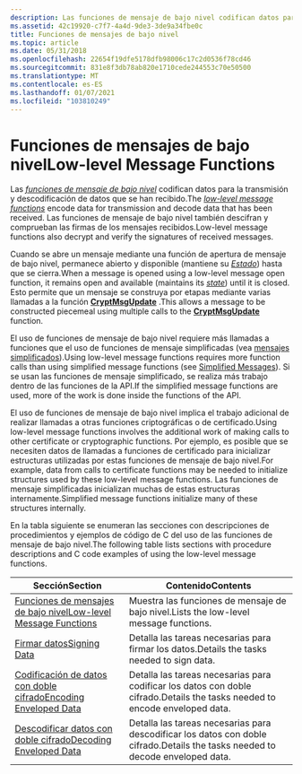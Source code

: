 ```yaml
---
description: Las funciones de mensaje de bajo nivel codifican datos para la transmisión y descodificación de datos que se han recibido. Las funciones de mensaje de bajo nivel también descifran y comprueban las firmas de los mensajes recibidos.
ms.assetid: 42c19920-c7f7-4a4d-9de3-3de9a34fbe0c
title: Funciones de mensajes de bajo nivel
ms.topic: article
ms.date: 05/31/2018
ms.openlocfilehash: 22654f19dfe5178dfb98006c17c2d0536f78cd46
ms.sourcegitcommit: 831e8f3db78ab820e1710cede244553c70e50500
ms.translationtype: MT
ms.contentlocale: es-ES
ms.lasthandoff: 01/07/2021
ms.locfileid: "103810249"
---
```

# <a name="low-level-message-functions"></a><span data-ttu-id="6fd46-104">Funciones de mensajes de bajo nivel</span><span class="sxs-lookup"><span data-stu-id="6fd46-104">Low-level Message Functions</span></span>

<span data-ttu-id="6fd46-105">Las [*funciones de mensaje de bajo nivel*](../secgloss/l-gly.md) codifican datos para la transmisión y descodificación de datos que se han recibido.</span><span class="sxs-lookup"><span data-stu-id="6fd46-105">The [*low-level message functions*](../secgloss/l-gly.md) encode data for transmission and decode data that has been received.</span></span> <span data-ttu-id="6fd46-106">Las funciones de mensaje de bajo nivel también descifran y comprueban las firmas de los mensajes recibidos.</span><span class="sxs-lookup"><span data-stu-id="6fd46-106">Low-level message functions also decrypt and verify the signatures of received messages.</span></span>

<span data-ttu-id="6fd46-107">Cuando se abre un mensaje mediante una función de apertura de mensaje de bajo nivel, permanece abierto y disponible (mantiene su [*Estado*](../secgloss/s-gly.md)) hasta que se cierra.</span><span class="sxs-lookup"><span data-stu-id="6fd46-107">When a message is opened using a low-level message open function, it remains open and available (maintains its [*state*](../secgloss/s-gly.md)) until it is closed.</span></span> <span data-ttu-id="6fd46-108">Esto permite que un mensaje se construya por etapas mediante varias llamadas a la función [**CryptMsgUpdate**](/windows/desktop/api/Wincrypt/nf-wincrypt-cryptmsgupdate) .</span><span class="sxs-lookup"><span data-stu-id="6fd46-108">This allows a message to be constructed piecemeal using multiple calls to the [**CryptMsgUpdate**](/windows/desktop/api/Wincrypt/nf-wincrypt-cryptmsgupdate) function.</span></span>

<span data-ttu-id="6fd46-109">El uso de funciones de mensaje de bajo nivel requiere más llamadas a funciones que el uso de funciones de mensaje simplificadas (vea [mensajes simplificados](simplified-messages.md)).</span><span class="sxs-lookup"><span data-stu-id="6fd46-109">Using low-level message functions requires more function calls than using simplified message functions (see [Simplified Messages](simplified-messages.md)).</span></span> <span data-ttu-id="6fd46-110">Si se usan las funciones de mensaje simplificado, se realiza más trabajo dentro de las funciones de la API.</span><span class="sxs-lookup"><span data-stu-id="6fd46-110">If the simplified message functions are used, more of the work is done inside the functions of the API.</span></span>

<span data-ttu-id="6fd46-111">El uso de funciones de mensaje de bajo nivel implica el trabajo adicional de realizar llamadas a otras funciones criptográficas o de certificado.</span><span class="sxs-lookup"><span data-stu-id="6fd46-111">Using low-level message functions involves the additional work of making calls to other certificate or cryptographic functions.</span></span> <span data-ttu-id="6fd46-112">Por ejemplo, es posible que se necesiten datos de llamadas a funciones de certificado para inicializar estructuras utilizadas por estas funciones de mensaje de bajo nivel.</span><span class="sxs-lookup"><span data-stu-id="6fd46-112">For example, data from calls to certificate functions may be needed to initialize structures used by these low-level message functions.</span></span> <span data-ttu-id="6fd46-113">Las funciones de mensaje simplificadas inicializan muchas de estas estructuras internamente.</span><span class="sxs-lookup"><span data-stu-id="6fd46-113">Simplified message functions initialize many of these structures internally.</span></span>

<span data-ttu-id="6fd46-114">En la tabla siguiente se enumeran las secciones con descripciones de procedimientos y ejemplos de código de C del uso de las funciones de mensaje de bajo nivel.</span><span class="sxs-lookup"><span data-stu-id="6fd46-114">The following table lists sections with procedure descriptions and C code examples of using the low-level message functions.</span></span>



| <span data-ttu-id="6fd46-115">Sección</span><span class="sxs-lookup"><span data-stu-id="6fd46-115">Section</span></span>                                                                               | <span data-ttu-id="6fd46-116">Contenido</span><span class="sxs-lookup"><span data-stu-id="6fd46-116">Contents</span></span>                                           |
|---------------------------------------------------------------------------------------|----------------------------------------------------|
| [<span data-ttu-id="6fd46-117">Funciones de mensajes de bajo nivel</span><span class="sxs-lookup"><span data-stu-id="6fd46-117">Low-level Message Functions</span></span>](cryptography-functions.md) | <span data-ttu-id="6fd46-118">Muestra las funciones de mensaje de bajo nivel.</span><span class="sxs-lookup"><span data-stu-id="6fd46-118">Lists the low-level message functions.</span></span>             |
| [<span data-ttu-id="6fd46-119">Firmar datos</span><span class="sxs-lookup"><span data-stu-id="6fd46-119">Signing Data</span></span>](signing-data.md)                                                      | <span data-ttu-id="6fd46-120">Detalla las tareas necesarias para firmar los datos.</span><span class="sxs-lookup"><span data-stu-id="6fd46-120">Details the tasks needed to sign data.</span></span>             |
| [<span data-ttu-id="6fd46-121">Codificación de datos con doble cifrado</span><span class="sxs-lookup"><span data-stu-id="6fd46-121">Encoding Enveloped Data</span></span>](encoding-enveloped-data.md)                                | <span data-ttu-id="6fd46-122">Detalla las tareas necesarias para codificar los datos con doble cifrado.</span><span class="sxs-lookup"><span data-stu-id="6fd46-122">Details the tasks needed to encode enveloped data.</span></span> |
| [<span data-ttu-id="6fd46-123">Descodificar datos con doble cifrado</span><span class="sxs-lookup"><span data-stu-id="6fd46-123">Decoding Enveloped Data</span></span>](decoding-enveloped-data.md)                                | <span data-ttu-id="6fd46-124">Detalla las tareas necesarias para descodificar los datos con doble cifrado.</span><span class="sxs-lookup"><span data-stu-id="6fd46-124">Details the tasks needed to decode enveloped data.</span></span> |



 

 

 
